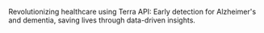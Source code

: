 Revolutionizing healthcare using Terra API: Early detection for Alzheimer's and dementia, saving lives through data-driven insights.

